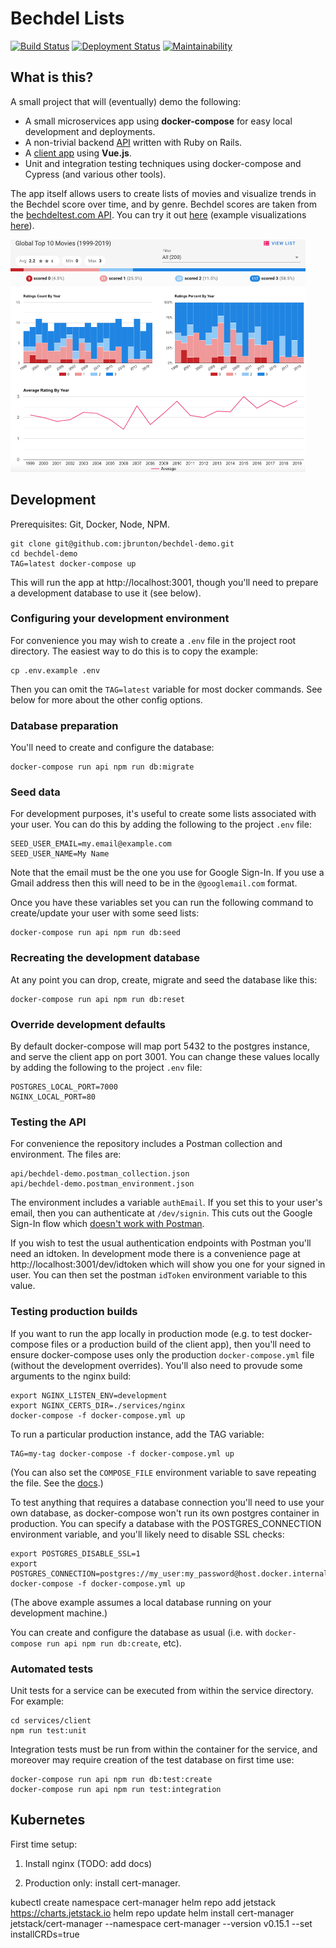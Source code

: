 # Bechdel Lists

[![Build Status](https://github.com/jbrunton/bechdel-demo/workflows/ci-build/badge.svg?branch=master)](https://github.com/jbrunton/bechdel-demo/actions?query=branch%3Amaster+workflow%3Aci-build)
[![Deployment Status](https://github.com/jbrunton/bechdel-demo/workflows/ci-deploy/badge.svg)](https://github.com/jbrunton/bechdel-demo/actions?workflow%3Aci-deploy)
[![Maintainability](https://api.codeclimate.com/v1/badges/88c63816d9055f3c1ac6/maintainability)](https://codeclimate.com/github/jbrunton/bechdel-demo/maintainability)

## What is this?

A small project that will (eventually) demo the following:

* A small microservices app using <b>docker-compose</b> for easy local development and deployments.
* A non-trivial backend [API](https://github.com/jbrunton/bechdel-demo/tree/master/api) written with Ruby on Rails.
* A [client app](https://github.com/jbrunton/bechdel-demo/tree/master/client) using <b>Vue.js</b>.
* Unit and integration testing techniques using docker-compose and Cypress (and various other tools).

The app itself allows users to create lists of movies and visualize trends in the Bechdel score over time, and by genre. Bechdel scores are taken from the [bechdeltest.com API](https://bechdeltest.com/api/v1/doc). You can try it out [here](http://bechdel-lists.jbrunton.com/) (example visualizations [here](https://bechdel-lists.jbrunton.com/browse/lists/1/charts)).

<a href="https://github.com/jbrunton/bechdel-demo/blob/master/bechdel-lists-screenshot.png">
    <img src="https://raw.githubusercontent.com/jbrunton/bechdel-demo/master/bechdel-lists-screenshot.png" width="472" height="372">
</a>

## Development

Prerequisites: Git, Docker, Node, NPM.

    git clone git@github.com:jbrunton/bechdel-demo.git
    cd bechdel-demo
    TAG=latest docker-compose up

This will run the app at http://localhost:3001, though you'll need to prepare a development database to use it (see below).

### Configuring your development environment

For convenience you may wish to create a `.env` file in the project root directory. The easiest way to do this is to copy the example:

    cp .env.example .env

Then you can omit the `TAG=latest` variable for most docker commands. See below for more about the other config options.

### Database preparation

You'll need to create and configure the database:

    docker-compose run api npm run db:migrate

### Seed data

For development purposes, it's useful to create some lists associated with your user. You can do this by adding the following to the project `.env` file:

    SEED_USER_EMAIL=my.email@example.com
    SEED_USER_NAME=My Name

Note that the email must be the one you use for Google Sign-In. If you use a Gmail address then this will need to be in the `@googlemail.com` format.

Once you have these variables set you can run the following command to create/update your user with some seed lists:

    docker-compose run api npm run db:seed

### Recreating the development database

At any point you can drop, create, migrate and seed the database like this:

    docker-compose run api npm run db:reset

### Override development defaults

By default docker-compose will map port 5432 to the postgres instance, and serve the client app on port 3001. You can change these values locally by adding the following to the project `.env` file:

    POSTGRES_LOCAL_PORT=7000
    NGINX_LOCAL_PORT=80

### Testing the API

For convenience the repository includes a Postman collection and environment. The files are:

    api/bechdel-demo.postman_collection.json
    api/bechdel-demo.postman_environment.json

The environment includes a variable `authEmail`. If you set this to your user's email, then you can authenticate at `/dev/signin`. This cuts out the Google Sign-In flow which [doesn't work with Postman](https://github.com/postmanlabs/postman-app-support/issues/7700).

If you wish to test the usual authentication endpoints with Postman you'll need an idtoken. In development mode there is a convenience page at http://localhost:3001/dev/idtoken which will show you one for your signed in user. You can then set the postman `idToken` environment variable to this value.

### Testing production builds

If you want to run the app locally in production mode (e.g. to test docker-compose files or a production build of the client app), then you'll need to ensure docker-compose uses only the production `docker-compose.yml` file (without the development overrides). You'll also need to provude some arguments to the nginx build:

    export NGINX_LISTEN_ENV=development
    export NGINX_CERTS_DIR=./services/nginx
    docker-compose -f docker-compose.yml up

To run a particular production instance, add the TAG variable:

    TAG=my-tag docker-compose -f docker-compose.yml up

(You can also set the `COMPOSE_FILE` environment variable to save repeating the file. See the [docs](https://docs.docker.com/compose/reference/envvars/#compose_file).)

To test anything that requires a database connection you'll need to use your own database, as docker-compose won't run its own postgres container in production. You can specify a database with the POSTGRES_CONNECTION environment variable, and you'll likely need to disable SSL checks:

    export POSTGRES_DISABLE_SSL=1
    export POSTGRES_CONNECTION=postgres://my_user:my_password@host.docker.internal:5432/my_test_db
    docker-compose -f docker-compose.yml up

(The above example assumes a local database running on your development machine.)

You can create and configure the database as usual (i.e. with `docker-compose run api npm run db:create`, etc).

### Automated tests

Unit tests for a service can be executed from within the service directory. For example:

    cd services/client
    npm run test:unit

Integration tests must be run from within the container for the service, and moreover may require creation of the test database on first time use:

    docker-compose run api npm run db:test:create
    docker-compose run api npm run test:integration

## Kubernetes

First time setup:

  1. Install nginx (TODO: add docs)

  2. Production only: install cert-manager.


kubectl create namespace cert-manager
helm repo add jetstack https://charts.jetstack.io
helm repo update
helm install cert-manager jetstack/cert-manager --namespace cert-manager --version v0.15.1 --set installCRDs=true
